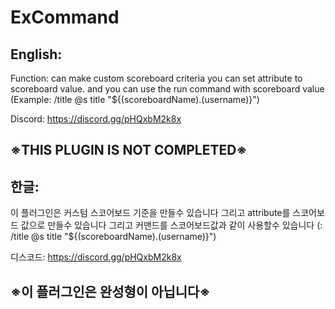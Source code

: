 # ExCommand
English:
-------------
Function:
can make custom scoreboard criteria
you can set attribute to scoreboard value.
and you can use the run command with scoreboard value
(Example: /title @s title "${(scoreboardName).(username)}")

Discord: https://discord.gg/pHQxbM2k8x


※THIS PLUGIN IS NOT COMPLETED※
----------

한글:
-------------
이 플러그인은 커스텀 스코어보드 기준을 만들수 있습니다
그리고 attribute를 스코어보드 값으로 만들수 있습니다
그리고 커맨드를 스코어보드값과 같이 사용할수 있습니다
(: /title @s title "${(scoreboardName).(username)}")

디스코드: https://discord.gg/pHQxbM2k8x

※이 플러그인은 완성형이 아닙니다※
----------
